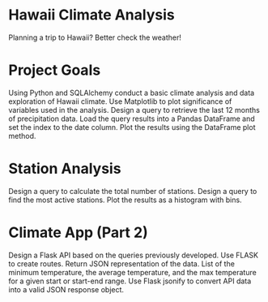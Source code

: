 # Hawaii Climate Analysis 
Planning a trip to Hawaii? Better check the weather!

# Project Goals
Using Python and SQLAlchemy conduct a basic climate analysis and data exploration of Hawaii climate. Use Matplotlib to plot significance of variables used in the analysis. Design a query to retrieve the last 12 months of precipitation data. Load the query results into a Pandas DataFrame and set the index to the date column. Plot the results using the DataFrame plot method.

# Station Analysis
Design a query to calculate the total number of stations. Design a query to find the most active stations. Plot the results as a histogram with bins.

# Climate App (Part 2)
Design a Flask API based on the queries previously developed. Use FLASK to create routes. Return JSON representation of the data. List of the minimum temperature, the average temperature, and the max temperature for a given start or start-end range. Use Flask jsonify to convert API data into a valid JSON response object.


